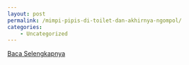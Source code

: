 ```yaml
---
layout: post
permalink: /mimpi-pipis-di-toilet-dan-akhirnya-ngompol/
categories:
    - Uncategorized
---
```


[Baca Selengkapnya](/01)
